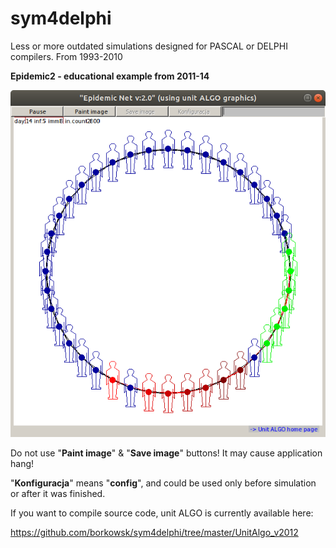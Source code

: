 # sym4delphi
Less or more outdated simulations designed for PASCAL or DELPHI compilers. From 1993-2010 

__Epidemic2 - educational example from 2011-14__

![Screen shot of version 2.](./EpidemicNetv2.png?raw=true "Epidemic v2. during run")

Do not use "__Paint image__" & "__Save image__" buttons! It may cause application hang! 

"__Konfiguracja__" means "__config__", and could be used only before simulation or after it was finished.

If you want to compile source code, unit ALGO is currently available here:

https://github.com/borkowsk/sym4delphi/tree/master/UnitAlgo_v2012
